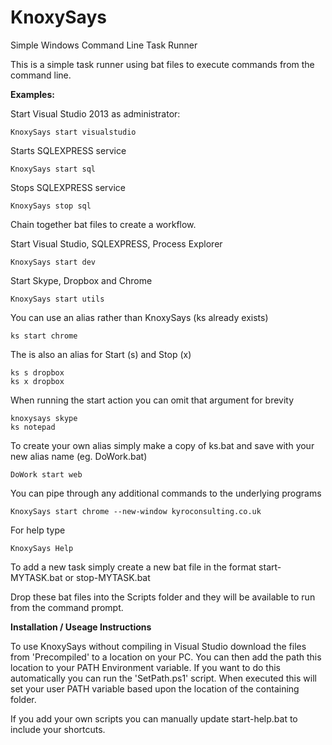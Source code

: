 # KnoxySays

Simple Windows Command Line Task Runner

This is a simple task runner using bat files to execute commands from the command line.

**Examples:**

Start Visual Studio 2013 as administrator:

	KnoxySays start visualstudio 

Starts SQLEXPRESS service

	KnoxySays start sql

Stops SQLEXPRESS service

	KnoxySays stop sql

Chain together bat files to create a workflow.

Start Visual Studio, SQLEXPRESS, Process Explorer

	KnoxySays start dev 

Start Skype, Dropbox and Chrome

	KnoxySays start utils

You can use an alias rather than KnoxySays (ks already exists)

	ks start chrome
	
The is also an alias for Start (s) and Stop (x)

	ks s dropbox
	ks x dropbox

When running the start action you can omit that argument for brevity

	knoxysays skype
	ks notepad
	
To create your own alias simply make a copy of ks.bat and save with your new alias name (eg. DoWork.bat)

	DoWork start web

You can pipe through any additional commands to the underlying programs

	KnoxySays start chrome --new-window kyroconsulting.co.uk

For help type

	KnoxySays Help


To add a new task simply create a new bat file in the format start-MYTASK.bat or stop-MYTASK.bat

Drop these bat files into the Scripts folder and they will be available to run from the command prompt.

**Installation / Useage Instructions**

To use KnoxySays without compiling in Visual Studio download the files from 'Precompiled' to a location on your PC. You can then add the path this location to your PATH Environment variable. If you want to do this automatically you can run the 'SetPath.ps1' script. When executed this will set your user PATH variable based upon the location of the containing folder.

If you add your own scripts you can manually update start-help.bat to include your shortcuts.